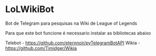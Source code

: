 # LoLWikiBot
Bot de Telegram para pesquisas na Wiki de League of Legends

Para que este bot funcione é necessario instalar as bibliotecas abaixo

Telebot - https://github.com/eternnoir/pyTelegramBotAPI
Wikia - https://github.com/Timidger/Wikia
